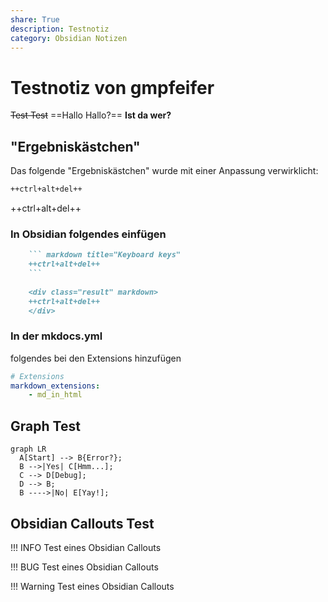 ```yaml
---
share: True
description: Testnotiz
category: Obsidian Notizen
---
```

# Testnotiz von gmpfeifer

~~Test Test~~
==Hallo Hallo?==
**Ist da wer?**


## "Ergebniskästchen"
Das folgende "Ergebniskästchen" wurde mit einer Anpassung verwirklicht:

``` markdown title="Keyboard keys"
++ctrl+alt+del++
```


<div class="result" markdown>

++ctrl+alt+del++

</div>

### In Obsidian folgendes einfügen
````markdown title="Keyboard keys"
	``` markdown title="Keyboard keys"
	++ctrl+alt+del++
	```
	
	<div class="result" markdown>
	++ctrl+alt+del++
	</div>
````

### In der mkdocs.yml
folgendes bei den Extensions hinzufügen
```yaml title="mkdocs.yml" hl_lines="3"
# Extensions
markdown_extensions:
	- md_in_html
```



## Graph Test
``` mermaid
graph LR
  A[Start] --> B{Error?};
  B -->|Yes| C[Hmm...];
  C --> D[Debug];
  D --> B;
  B ---->|No| E[Yay!];
```


## Obsidian Callouts Test
!!! INFO
	Test eines Obsidian Callouts

!!! BUG
	Test eines Obsidian Callouts

!!! Warning
	Test eines Obsidian Callouts